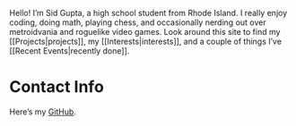 Hello! I’m Sid Gupta, a high school student from Rhode Island. I really enjoy coding, doing math, playing chess, and occasionally nerding out over metroidvania and roguelike video games. Look around this site to find my [[Projects|projects]], my [[Interests|interests]], and a couple of things I’ve [[Recent Events|recently done]]. 

# Contact Info
Here’s my [GitHub](https://github.com/Windshield-Viper).
